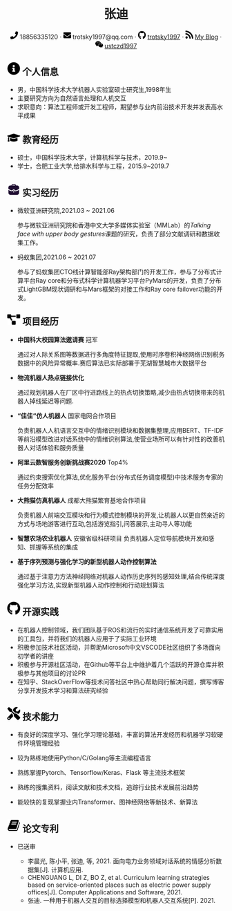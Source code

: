  <center>
     <h1>张迪</h1>
     <div>
         <span>
             <img src="assets/phone-solid.svg" width="18px">
             18856335120
         </span>
         ·
         <span>
             <img src="assets/envelope-solid.svg" width="18px">
             trotsky1997@qq.com
         </span>
         ·
         <span>
             <img src="assets/github-brands.svg" width="18px">
             <a href="https://github.com/trotsky1997">trotsky1997</a>
         </span>
         ·
         <span>
             <img src="assets/rss-solid.svg" width="18px">
             <a href="https://blog.csdn.net/weixin_44350982">My Blog</a>
         </span>
         ·
         <span>
             <img src="assets/iconmonstr-wechat-1.svg" width="18px">
             <a href="#">ustczd1997</a>
         </span>
     </div>
 </center>

## <img src="assets/info-circle-solid.svg" width="30px"> 个人信息

 - 男，中国科学技术大学机器人实验室硕士研究生,1998年生
 - 主要研究方向为自然语言处理和人机交互
 - 求职意向：算法工程师或开发工程师，期望参与业内前沿技术开发并发表高水平成果

## <img src="assets/graduation-cap-solid.svg" width="30px"> 教育经历

- 硕士，中国科学技术大学，计算机科学与技术，2019.9~
- 学士，合肥工业大学,给排水科学与工程，2015.9~2019.7
## <img src="assets/Work.svg" width="30px"> 实习经历

- 微软亚洲研究院,2021.03 ~ 2021.06

  参与微软亚洲研究院和香港中文大学多媒体实验室（MMLab）的*Talking face with upper body gestures*课题的研究，负责了部分文献调研和数据收集工作。

- 蚂蚁集团,2021.06 ~ 2021.07

  参与了蚂蚁集团CTO线计算智能部Ray架构部门的开发工作，参与了分布式计算平台Ray core和分布式科学计算机器学习平台PyMars的开发，负责了分布式LightGBM现状调研和与Mars框架的对接工作和Ray core failover功能的开发。

## <img src="assets/project-diagram-solid.svg" width="30px"> 项目经历

- **中国科大校园算法邀请赛** 冠军

  通过对人际关系图等数据进行多角度特征提取,使用时序卷积神经网络识别税务数据中的风险异常概率.赛后算法已实际部署于芜湖智慧城市大数据平台

- **物流机器人热点链接优化**

    通过规划机器人在厂区中行进路线上的热点切换策略,减少由热点切换带来的机器人掉线延迟等问题.

- **“佳佳“仿人机器人** 国家电网合作项目

    负责机器人人机语言交互中的情绪识别模块和数据集整理,应用BERT、TF-IDF等前沿模型改进对话系统中的情绪识别算法,使营业场所可以有针对性的改善机器人对话体验和服务质量

- **阿里云数智服务创新挑战赛2020** Top4%

    通过约束搜索优化算法,优化服务平台(分布式任务调度模型)中技术服务专家的任务分配效率
    
- **大熊猫仿真机器人** 成都大熊猫繁育基地合作项目

    负责机器人前端交互模块和行为模式控制模块的开发,让机器人以更自然亲近的方式与场地游客进行互动,包括游览指引,问答展示,主动寻人等功能
    
- **智慧农场农业机器人** 安徽省级科研项目
	负责机器人定位导航模块开发和感知、抓握等系统的集成
	
- **基于序列预测与强化学习的新型机器人动作控制算法**

  通过基于注意力方法神经网络对机器人动作历史序列的感知处理,结合传统深度强化学习方法,实现新型机器人动作控制和行动规划算法

## <img src="assets/github-brands.svg" width="30px"> 开源实践

-   在机器人控制领域，我们团队基于ROS和流行的实时通信系统开发了可靠实用的工具包，并将我们的机器人应用于了实际工业环境
-   积极参加技术社区活动，并帮助Microsoft中文VSCODE社区组织了多场面向初学者的讲座
-   积极参与开源社区活动，在Github等平台上中维护着几个活跃的开源仓库并积极参与其他项目的讨论PR
-   在知乎、StackOverFlow等技术问答社区中热心帮助同行解决问题，撰写博客分享开发技术学习和算法研究经验

## <img src="assets/tools-solid.svg" width="30px"> 技术能力

-   有良好的深度学习、强化学习理论基础，丰富的算法开发经历和机器学习软硬件环境管理经验

-   较为熟练地使用Python/C/Golang等主流编程语言

-   熟练掌握Pytorch、Tensorflow/Keras、Flask 等主流技术框架

-   熟练的搜集资料，阅读文献和技术文档，追踪行业技术发展前沿趋势

-   能较快的复现掌握业内Transformer、图神经网络等新技术、新算法

## <img src="assets/book.svg" width="30px"> 论文专利

- 已送审

  - 李晨光, 陈小平, 张迪, 等, 2021. 面向电力业务领域对话系统的情感分析数据集[J]. 计算机应用.
  - CHENGUANG L, DI Z, BO Z, et al. Curriculum learning strategies based on service-oriented places such as electric power supply offices[J]. Computer Applications and Software, 2021.
  - 张迪. 一种用于机器人交互的目标选择模型和机器人交互系统[P]. 2021.

  

    